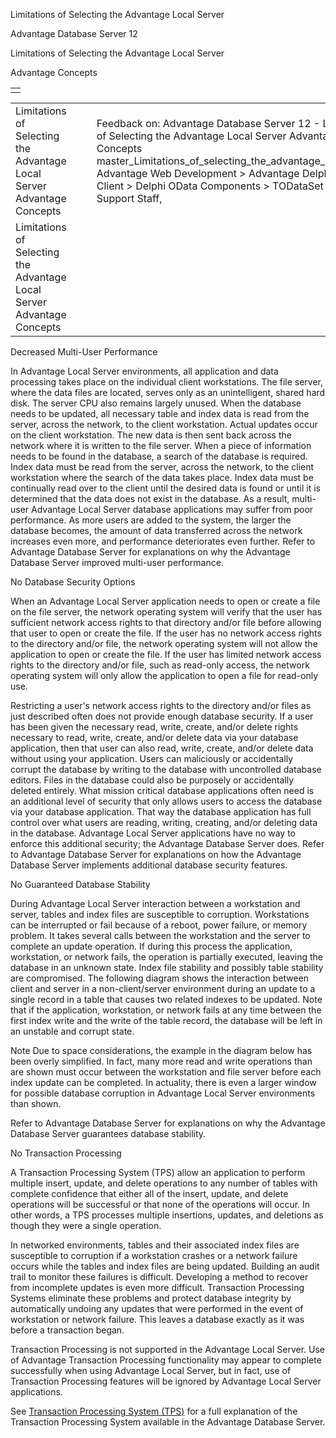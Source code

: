 Limitations of Selecting the Advantage Local Server




Advantage Database Server 12  

Limitations of Selecting the Advantage Local Server

Advantage Concepts

|  |
| --- |
|  |

|  |  |  |  |  |
| --- | --- | --- | --- | --- |
| Limitations of Selecting the Advantage Local Server  Advantage Concepts |  |  | Feedback on: Advantage Database Server 12 - Limitations of Selecting the Advantage Local Server Advantage Concepts master\_Limitations\_of\_selecting\_the\_advantage\_local\_server Advantage Web Development > Advantage Delphi OData Client > Delphi OData Components > TODataSet / Dear Support Staff, |  |
| Limitations of Selecting the Advantage Local Server  Advantage Concepts |  |  |  |  |

Decreased Multi-User Performance

In Advantage Local Server environments, all application and data processing takes place on the individual client workstations. The file server, where the data files are located, serves only as an unintelligent, shared hard disk. The server CPU also remains largely unused. When the database needs to be updated, all necessary table and index data is read from the server, across the network, to the client workstation. Actual updates occur on the client workstation. The new data is then sent back across the network where it is written to the file server. When a piece of information needs to be found in the database, a search of the database is required. Index data must be read from the server, across the network, to the client workstation where the search of the data takes place. Index data must be continually read over to the client until the desired data is found or until it is determined that the data does not exist in the database. As a result, multi-user Advantage Local Server database applications may suffer from poor performance. As more users are added to the system, the larger the database becomes, the amount of data transferred across the network increases even more, and performance deteriorates even further. Refer to Advantage Database Server for explanations on why the Advantage Database Server improved multi-user performance.

No Database Security Options

When an Advantage Local Server application needs to open or create a file on the file server, the network operating system will verify that the user has sufficient network access rights to that directory and/or file before allowing that user to open or create the file. If the user has no network access rights to the directory and/or file, the network operating system will not allow the application to open or create the file. If the user has limited network access rights to the directory and/or file, such as read-only access, the network operating system will only allow the application to open a file for read-only use.

Restricting a user's network access rights to the directory and/or files as just described often does not provide enough database security. If a user has been given the necessary read, write, create, and/or delete rights necessary to read, write, create, and/or delete data via your database application, then that user can also read, write, create, and/or delete data without using your application. Users can maliciously or accidentally corrupt the database by writing to the database with uncontrolled database editors. Files in the database could also be purposely or accidentally deleted entirely. What mission critical database applications often need is an additional level of security that only allows users to access the database via your database application. That way the database application has full control over what users are reading, writing, creating, and/or deleting data in the database. Advantage Local Server applications have no way to enforce this additional security; the Advantage Database Server does. Refer to Advantage Database Server for explanations on how the Advantage Database Server implements additional database security features.

No Guaranteed Database Stability

During Advantage Local Server interaction between a workstation and server, tables and index files are susceptible to corruption. Workstations can be interrupted or fail because of a reboot, power failure, or memory problem. It takes several calls between the workstation and the server to complete an update operation. If during this process the application, workstation, or network fails, the operation is partially executed, leaving the database in an unknown state. Index file stability and possibly table stability are compromised. The following diagram shows the interaction between client and server in a non-client/server environment during an update to a single record in a table that causes two related indexes to be updated. Note that if the application, workstation, or network fails at any time between the first index write and the write of the table record, the database will be left in an unstable and corrupt state.

Note Due to space considerations, the example in the diagram below has been overly simplified. In fact, many more read and write operations than are shown must occur between the workstation and file server before each index update can be completed. In actuality, there is even a larger window for possible database corruption in Advantage Local Server environments than shown.

Refer to Advantage Database Server for explanations on why the Advantage Database Server guarantees database stability.

No Transaction Processing

A Transaction Processing System (TPS) allow an application to perform multiple insert, update, and delete operations to any number of tables with complete confidence that either all of the insert, update, and delete operations will be successful or that none of the operations will occur. In other words, a TPS processes multiple insertions, updates, and deletions as though they were a single operation.

In networked environments, tables and their associated index files are susceptible to corruption if a workstation crashes or a network failure occurs while the tables and index files are being updated. Building an audit trail to monitor these failures is difficult. Developing a method to recover from incomplete updates is even more difficult. Transaction Processing Systems eliminate these problems and protect database integrity by automatically undoing any updates that were performed in the event of workstation or network failure. This leaves a database exactly as it was before a transaction began.

Transaction Processing is not supported in the Advantage Local Server. Use of Advantage Transaction Processing functionality may appear to complete successfully when using Advantage Local Server, but in fact, use of Transaction Processing features will be ignored by Advantage Local Server applications.

See [Transaction Processing System (TPS)](master_transaction_processing_system.htm) for a full explanation of the Transaction Processing System available in the Advantage Database Server.